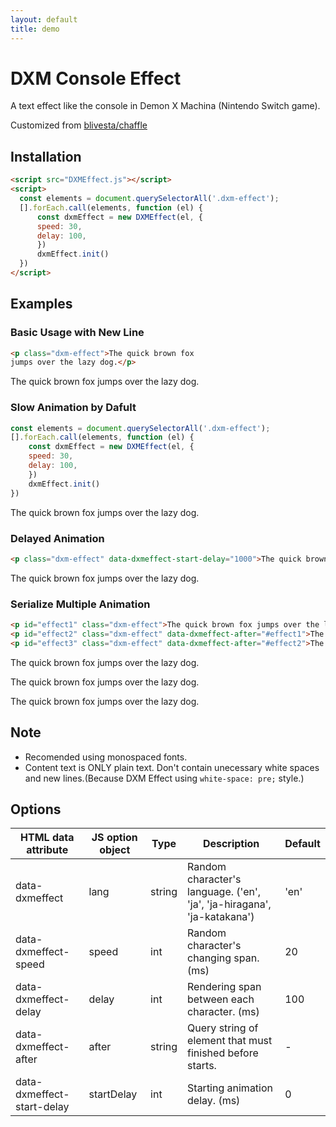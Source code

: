 ```yaml
---
layout: default
title: demo
---
```


<h1 class="dxm-effect">DXM Console Effect</h1>

<p class="dxm-effect">A text effect like the console in Demon X Machina (Nintendo Switch game).</p>

Customized from [blivesta/chaffle](https://github.com/blivesta/chaffle)

## Installation

```html
<script src="DXMEffect.js"></script>
<script>
  const elements = document.querySelectorAll('.dxm-effect');
  [].forEach.call(elements, function (el) {
      const dxmEffect = new DXMEffect(el, { 
      speed: 30,
      delay: 100,
      })
      dxmEffect.init()
  })
</script>
```

## Examples

### Basic Usage with New Line
```html
<p class="dxm-effect">The quick brown fox
jumps over the lazy dog.</p>
```

<p class="dxm-effect">The quick brown fox
jumps over the lazy dog.</p>

### Slow Animation by Dafult

```javascript
const elements = document.querySelectorAll('.dxm-effect');
[].forEach.call(elements, function (el) {
    const dxmEffect = new DXMEffect(el, { 
    speed: 30,
    delay: 100,
    })
    dxmEffect.init()
})
```

<p class="dxm-effect-slow">The quick brown fox jumps over the lazy dog.</p>

### Delayed Animation

```html
<p class="dxm-effect" data-dxmeffect-start-delay="1000">The quick brown fox jumps over the lazy dog.</p>
```

<p class="dxm-effect" data-dxmeffect-start-delay="1000">The quick brown fox jumps over the lazy dog.</p>

### Serialize Multiple Animation

```html
<p id="effect1" class="dxm-effect">The quick brown fox jumps over the lazy dog.</p>
<p id="effect2" class="dxm-effect" data-dxmeffect-after="#effect1">The quick brown fox jumps over the lazy dog.</p>
<p id="effect3" class="dxm-effect" data-dxmeffect-after="#effect2">The quick brown fox jumps over the lazy dog.</p>
```

<p id="effect1" class="dxm-effect">The quick brown fox jumps over the lazy dog.</p>
<p id="effect2" class="dxm-effect" data-dxmeffect-after="#effect1">The quick brown fox jumps over the lazy dog.</p>
<p id="effect3" class="dxm-effect" data-dxmeffect-after="#effect2">The quick brown fox jumps over the lazy dog.</p>

## Note
- Recomended using monospaced fonts.
- Content text is ONLY plain text. Don't contain unecessary white spaces and new lines.(Because DXM Effect using `white-space: pre;` style.)

## Options

| HTML data attribute        | JS option object | Type   | Description                                                             | Default |
|----------------------------|------------------|--------|-------------------------------------------------------------------------|---------|
| data-dxmeffect             | lang             | string | Random character's language. ('en', 'ja', 'ja-hiragana', 'ja-katakana') | 'en'    |
| data-dxmeffect-speed       | speed            | int    | Random character's changing span. (ms)                                  | 20      |
| data-dxmeffect-delay       | delay            | int    | Rendering span between each character. (ms)                             | 100     |
| data-dxmeffect-after       | after            | string | Query string of element that must finished before starts.               | -       |
| data-dxmeffect-start-delay | startDelay       | int    | Starting animation delay. (ms)                                          | 0       |
